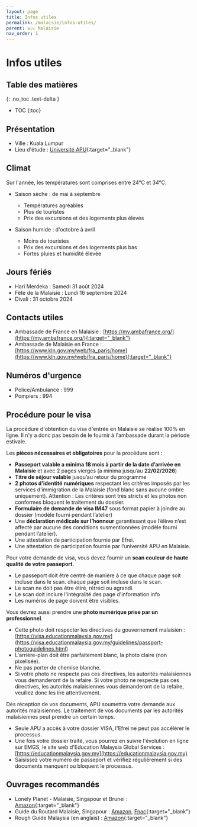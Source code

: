 ```yaml
---
layout: page
title: Infos utiles
permalink: /malaisie/infos-utiles/
parent: 🇲🇾 Malaisie
nav_order: 1
---
```


# Infos utiles

## Table des matières
{: .no_toc .text-delta }

- TOC
{:toc}

## Présentation

- Ville : Kuala Lumpur
- Lieu d'étude : [Université APU](https://www.apu.edu.my/){:target="_blank"}

## Climat

Sur l'année, les températures sont comprises entre 24°C et 34°C.

- Saison sèche : de mai à septembre
    - Températures agréables
    - Plus de touristes
    - Prix des excursions et des logements plus élevés

- Saison humide : d'octobre à avril
    - Moins de touristes
    - Prix des excursions et des logements plus bas 
    - Fortes pluies et humidité élevée

## Jours fériés

- Hari Merdeka : Samedi 31 août 2024
- Fête de la Malaisie : Lundi 16 septembre 2024
- Divali : 31 octobre 2024

## Contacts utiles

- Ambassade de France en Malaisie : [https://my.ambafrance.org/](https://my.ambafrance.org/){:target="_blank"}
- Ambassade de Malaisie en France : [https://www.kln.gov.my/web/fra_paris/home](https://www.kln.gov.my/web/fra_paris/home){:target="_blank"}

## Numéros d'urgence

- Police/Ambulance : 999
- Pompiers : 994

## Procédure pour le visa

La procédure d'obtention du visa d'entrée en Malaisie se réalise 100% en ligne. Il n'y a donc pas besoin de le fournir à l'ambassade durant la période estivale.

Les **pièces nécessaires et obligatoires** pour la procédure sont :
- **Passeport valable a minima 18 mois à partir de la date d’arrivée en Malaisie** et avec 2 pages vierges (a minima
jusqu’au **22/02/2026**)
- **Titre de séjour valable** jusqu’au retour du programme
- **2 photos d’identité numériques** respectant les critères imposés par les services d’immigration de la Malaisie (fond blanc sans aucune ombre uniquement). Attention : Les critères sont très stricts et les photos non conformes bloquent le traitement du dossier.
- **Formulaire de demande de visa IM47** sous format papier à joindre au dossier (modèle fourni pendant l’atelier)
- Une **déclaration médicale sur l’honneur** garantissant que l’élève n’est affecté par aucune des conditions susmentionnées (modèle fourni pendant l’atelier).
- Une attestation de participation fournie par Efrei.
- Une attestation de participation fournie par l’université APU en Malaisie.

Pour votre demande de visa, vous devez fournir un **scan couleur de haute qualité de votre passeport**.
- Le passeport doit être centré de manière à ce que chaque page soit incluse dans le scan. chaque page soit incluse dans le scan.
- Le scan ne doit pas être étiré, rétréci ou agrandi.
- Le scan doit inclure l'intégralité des page d'information info
- Les numéros de page doivent être visibles.

Vous devrez aussi prendre une **photo numérique prise par un professionnel**.
- Cette photo doit respecter les directives du gouvernement malaisien : [https://visa.educationmalaysia.gov.my](https://visa.educationmalaysia.gov.my/guidelines/passport-photoguidelines.html)
- L'arrière-plan doit être parfaitement blanc, la photo claire (non pixelisée).
- Ne pas porter de chemise blanche.
- Si votre photo ne respecte pas ces directives, les autorités malaisiennes vous demanderont de la refaire.
Si votre photo ne respecte pas ces directives, les autorités malaisiennes vous demanderont de la refaire, veuillez donc les lire attentivement.

Dès réception de vos documents, APU soumettra votre demande aux autorités malaisiennes. Le traitement de vos documents par les autorités malaisiennes peut prendre un certain temps.
- Seule APU a accès à votre dossier VISA, l'Efrei ne peut pas accélérer le processus.
- Une fois votre dossier traité, vous pourrez en suivre l'évolution en ligne sur EMGS, le site web d'Education Malaysia Global Services : [https://educationmalaysia.gov.my](https://educationmalaysia.gov.my)
- Saisissez votre numéro de passeport et vérifiez régulièrement si des documents manquent ou bloquent le processus.

## Ouvrages recommandés

- Lonely Planet - Malaisie, Singapour et Brunei : [Amazon](https://www.amazon.fr/Malaisie-Singapour-Brunei-LONELY-PLANET/dp/2816179141/ref=sr_1_1?__mk_fr_FR=%C3%85M%C3%85%C5%BD%C3%95%C3%91&crid=22ER3DXACVMAK&dib=eyJ2IjoiMSJ9.Kg5prl9l2YFxjMyWjfGC076nvqCVWzBO-Y1yQiR6EEJkHv-rEq8Z0kpAuKOyx07XK6rZoHBS9uUb5wP4zHjqG9EoHFR3J_S7x7PoDcU7nG0xY81pZ0TYOW_WELqJqlxXwy3Er3AEmy74AJnP_bZDXw3uW2QwFGU3p4cpudbj9HDYfzZNsXmwQxIenzEGDmWq-mjUwYoCD9I35bjhAPBsGKkl_KL5Bjflesldba3bkgZJWhCd1QaQ3UNw5i3_H11EXchzkmyLUuhZyODierOaWocexuAmm8sdXN8QgutUsO4.N0-eXHMCdchz08Lkk4ad7o_iBW-QE_-myuT6shLHX98&dib_tag=se&keywords=lonely+planet+malaisie&qid=1705527744&sprefix=lonely+planet+malaisie%2Caps%2C69&sr=8-1){:target="_blank"}
- Guide du Routard Malaisie, Singapour : [Amazon](https://www.amazon.fr/Malaisie-Singapour-Routard/dp/2017871486/), [Fnac](https://www.fnac.com/a18437243/Collectif-Guide-du-Routard-Malaisie-Singapour-2024-25#omnsearchpos=1){:target="_blank"}
- Rough Guide Malaysia (en anglais) : [Amazon](https://www.amazon.fr/Rough-Guide-Malaysia-Singapore-Brunei/dp/1839058366/){:target="_blank"}


